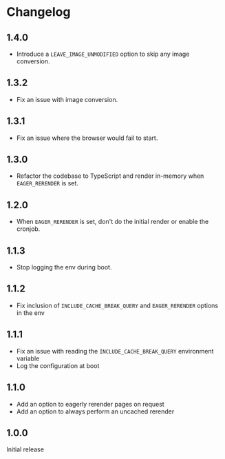 # Changelog

## 1.4.0

- Introduce a `LEAVE_IMAGE_UNMODIFIED` option to skip any image conversion.

## 1.3.2

- Fix an issue with image conversion.

## 1.3.1

- Fix an issue where the browser would fail to start.

## 1.3.0

- Refactor the codebase to TypeScript and render in-memory when `EAGER_RERENDER` is set.

## 1.2.0

- When `EAGER_RERENDER` is set, don't do the initial render or enable the cronjob.

## 1.1.3

- Stop logging the env during boot.

## 1.1.2

- Fix inclusion of `INCLUDE_CACHE_BREAK_QUERY` and `EAGER_RERENDER` options in the env

## 1.1.1

- Fix an issue with reading the `INCLUDE_CACHE_BREAK_QUERY` environment variable
- Log the configuration at boot

## 1.1.0

- Add an option to eagerly rerender pages on request
- Add an option to always perform an uncached rerender

## 1.0.0

Initial release
